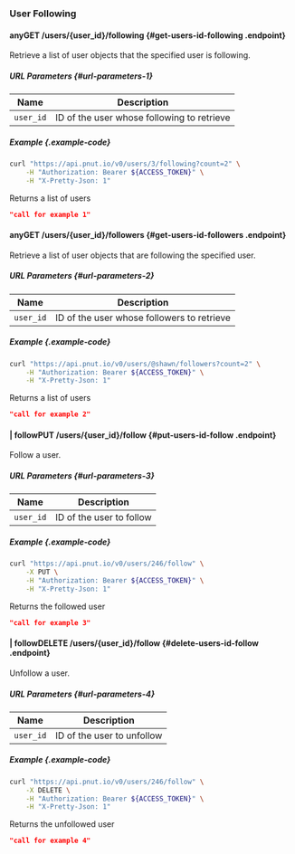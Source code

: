 ### User Following


#### <span class="endpoint-meta"><i class="fas fa-lock"></i> any</span><span class="method method-get">GET</span> /users/<span class="call-param">{user_id}</span>/following [<i class="fas fa-paragraph"></i>](#get-users-id-following) {#get-users-id-following .endpoint}

Retrieve a list of user objects that the specified user is following.

##### URL Parameters [<i class="fas fa-paragraph"></i>](#url-parameters-1) {#url-parameters-1}

Name|Description
-|-
`user_id`|ID of the user whose following to retrieve

##### Example {.example-code}

```bash
curl "https://api.pnut.io/v0/users/3/following?count=2" \
    -H "Authorization: Bearer ${ACCESS_TOKEN}" \
    -H "X-Pretty-Json: 1"
```

Returns a list of users

```json
"call for example 1"
```


#### <span class="endpoint-meta"><i class="fas fa-lock"></i> any</span><span class="method method-get">GET</span> /users/<span class="call-param">{user_id}</span>/followers [<i class="fas fa-paragraph"></i>](#get-users-id-followers) {#get-users-id-followers .endpoint}

Retrieve a list of user objects that are following the specified user.

##### URL Parameters [<i class="fas fa-paragraph"></i>](#url-parameters-2) {#url-parameters-2}

Name|Description
-|-
`user_id`|ID of the user whose followers to retrieve


##### Example {.example-code}

```bash
curl "https://api.pnut.io/v0/users/@shawn/followers?count=2" \
    -H "Authorization: Bearer ${ACCESS_TOKEN}" \
    -H "X-Pretty-Json: 1"
```

Returns a list of users

```json
"call for example 2"
```


#### <span class="endpoint-meta"><i class="fas fa-lock"></i> | <i class="fas fa-user"></i> follow</span><span class="method method-put">PUT</span> /users/<span class="call-param">{user_id}</span>/follow [<i class="fas fa-paragraph"></i>](#put-users-id-follow) {#put-users-id-follow .endpoint}

Follow a user.

##### URL Parameters [<i class="fas fa-paragraph"></i>](#url-parameters-3) {#url-parameters-3}

Name|Description
-|-
`user_id`|ID of the user to follow


##### Example {.example-code}

```bash
curl "https://api.pnut.io/v0/users/246/follow" \
    -X PUT \
    -H "Authorization: Bearer ${ACCESS_TOKEN}" \
    -H "X-Pretty-Json: 1"
```

Returns the followed user

```json
"call for example 3"
```


#### <span class="endpoint-meta"><i class="fas fa-lock"></i> | <i class="fas fa-user"></i> follow</span><span class="method method-delete">DELETE</span> /users/<span class="call-param">{user_id}</span>/follow [<i class="fas fa-paragraph"></i>](#delete-users-id-follow) {#delete-users-id-follow .endpoint}

Unfollow a user.

##### URL Parameters [<i class="fas fa-paragraph"></i>](#url-parameters-4) {#url-parameters-4}

Name|Description
-|-
`user_id`|ID of the user to unfollow

##### Example {.example-code}

```bash
curl "https://api.pnut.io/v0/users/246/follow" \
    -X DELETE \
    -H "Authorization: Bearer ${ACCESS_TOKEN}" \
    -H "X-Pretty-Json: 1"
```

Returns the unfollowed user

```json
"call for example 4"
```